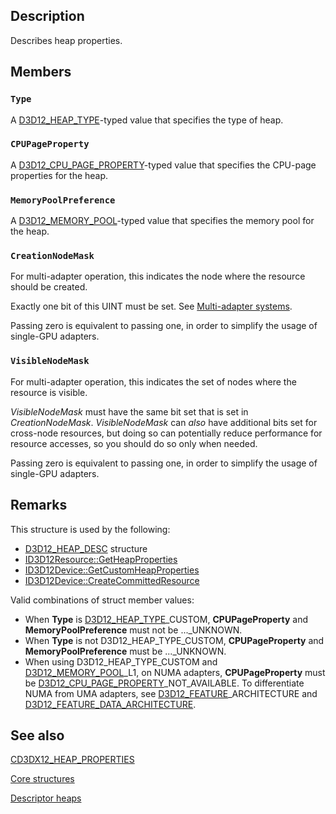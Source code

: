 ## Description

Describes heap properties.

## Members

### `Type`

A [D3D12_HEAP_TYPE](https://learn.microsoft.com/windows/win32/api/d3d12/ne-d3d12-d3d12_heap_type)-typed value that specifies the type of heap.

### `CPUPageProperty`

A [D3D12_CPU_PAGE_PROPERTY](https://learn.microsoft.com/windows/win32/api/d3d12/ne-d3d12-d3d12_cpu_page_property)-typed value that specifies the CPU-page properties for the heap.

### `MemoryPoolPreference`

A [D3D12_MEMORY_POOL](https://learn.microsoft.com/windows/win32/api/d3d12/ne-d3d12-d3d12_memory_pool)-typed value that specifies the memory pool for the heap.

### `CreationNodeMask`

For multi-adapter operation, this indicates the node where the resource should be created.

Exactly one bit of this UINT must be set. See [Multi-adapter systems](https://learn.microsoft.com/windows/win32/direct3d12/multi-engine).

Passing zero is equivalent to passing one, in order to simplify the usage of single-GPU adapters.

### `VisibleNodeMask`

For multi-adapter operation, this indicates the set of nodes where the resource is visible.

*VisibleNodeMask* must have the same bit set that is set in *CreationNodeMask*. *VisibleNodeMask* can *also* have additional bits set for cross-node resources, but doing so can potentially reduce performance for resource accesses, so you should do so only when needed.

Passing zero is equivalent to passing one, in order to simplify the usage of single-GPU adapters.

## Remarks

This structure is used by the following:

* [D3D12_HEAP_DESC](https://learn.microsoft.com/windows/win32/api/d3d12/ns-d3d12-d3d12_heap_desc) structure
* [ID3D12Resource::GetHeapProperties](https://learn.microsoft.com/windows/win32/api/d3d12/nf-d3d12-id3d12resource-getheapproperties)
* [ID3D12Device::GetCustomHeapProperties](https://learn.microsoft.com/windows/win32/api/d3d12/nf-d3d12-id3d12device-getcustomheapproperties(uint_d3d12_heap_type))
* [ID3D12Device::CreateCommittedResource](https://learn.microsoft.com/windows/win32/api/d3d12/nf-d3d12-id3d12device-createcommittedresource)

Valid combinations of struct member values:

* When **Type** is [D3D12_HEAP_TYPE](https://learn.microsoft.com/windows/win32/api/d3d12/ne-d3d12-d3d12_heap_type)_CUSTOM,
  **CPUPageProperty** and **MemoryPoolPreference** must not be ..._UNKNOWN.
* When **Type** is not D3D12_HEAP_TYPE_CUSTOM,
  **CPUPageProperty** and **MemoryPoolPreference** must be ..._UNKNOWN.
* When using D3D12_HEAP_TYPE_CUSTOM and [D3D12_MEMORY_POOL](https://learn.microsoft.com/windows/win32/api/d3d12/ne-d3d12-d3d12_memory_pool)_L1, on NUMA adapters,
  **CPUPageProperty** must be [D3D12_CPU_PAGE_PROPERTY](https://learn.microsoft.com/windows/win32/api/d3d12/ne-d3d12-d3d12_cpu_page_property)_NOT_AVAILABLE.
  To differentiate NUMA from UMA adapters, see
  [D3D12_FEATURE](https://learn.microsoft.com/windows/win32/api/d3d12/ne-d3d12-d3d12_feature)_ARCHITECTURE and
  [D3D12_FEATURE_DATA_ARCHITECTURE](https://learn.microsoft.com/windows/win32/api/d3d12/ns-d3d12-d3d12_feature_data_architecture).

## See also

[CD3DX12_HEAP_PROPERTIES](https://learn.microsoft.com/windows/win32/direct3d12/cd3dx12-heap-properties)

[Core structures](https://learn.microsoft.com/windows/win32/direct3d12/direct3d-12-structures)

[Descriptor heaps](https://learn.microsoft.com/windows/win32/direct3d12/descriptor-heaps)